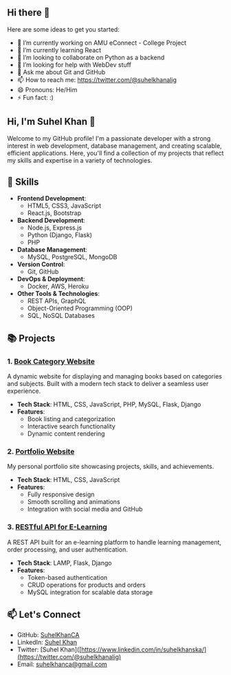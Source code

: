 ## Hi there 👋

Here are some ideas to get you started:

- 🔭 I’m currently working on AMU eConnect - College Project
- 🌱 I’m currently learning React
- 👯 I’m looking to collaborate on Python as a backend
- 🤔 I’m looking for help with WebDev stuff
- 💬 Ask me about Git and GitHub
- 📫 How to reach me: https://twitter.com/@suhelkhanalig
- 😄 Pronouns: He/Him
- ⚡ Fun fact: :)

## Hi, I'm Suhel Khan 👋

Welcome to my GitHub profile! I'm a passionate developer with a strong interest in web development, database management, and creating scalable, efficient applications. Here, you'll find a collection of my projects that reflect my skills and expertise in a variety of technologies.

## 🚀 Skills
- **Frontend Development**: 
  - HTML5, CSS3, JavaScript
  - React.js, Bootstrap
- **Backend Development**: 
  - Node.js, Express.js
  - Python (Django, Flask)
  - PHP
- **Database Management**:
  - MySQL, PostgreSQL, MongoDB
- **Version Control**:
  - Git, GitHub
- **DevOps & Deployment**:
  - Docker, AWS, Heroku
- **Other Tools & Technologies**:
  - REST APIs, GraphQL
  - Object-Oriented Programming (OOP)
  - SQL, NoSQL Databases

## 📚 Projects

### 1. **[Book Category Website](https://github.com/SuhelKhanCA/BookCategoryWebsite)** 
A dynamic website for displaying and managing books based on categories and subjects. Built with a modern tech stack to deliver a seamless user experience.

- **Tech Stack**: HTML, CSS, JavaScript, PHP, MySQL, Flask, Django
- **Features**: 
  - Book listing and categorization
  - Interactive search functionality
  - Dynamic content rendering

### 2. **[Portfolio Website](https://github.com/SuhelKhanCA/Portfolio)**  
My personal portfolio site showcasing projects, skills, and achievements.

- **Tech Stack**: HTML, CSS, JavaScript
- **Features**:
  - Fully responsive design
  - Smooth scrolling and animations
  - Integration with social media and GitHub

### 3. **[RESTful API for E-Learning](https://github.com/SuhelKhanCA/)**
A REST API built for an e-learning platform to handle learning management, order processing, and user authentication.

- **Tech Stack**: LAMP, Flask, Django
- **Features**:
  - Token-based authentication
  - CRUD operations for products and orders
  - MySQL integration for scalable data storage

## 📫 Let's Connect
- GitHub: [SuhelKhanCA](https://github.com/SuhelKhanCA)
- LinkedIn: [Suhel Khan](https://www.linkedin.com/in/suhelkhanska/)
- Twitter: [Suhel Khan]([https://www.linkedin.com/in/suhelkhanska/](https://twitter.com/@suhelkhanalig)
- Email: suhelkhanca@gmail.com
